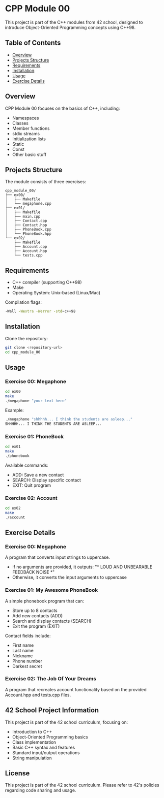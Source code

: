 # CPP Module 00

This project is part of the C++ modules from 42 school, designed to introduce Object-Oriented Programming concepts using C++98.

## Table of Contents

- [Overview](#overview)
- [Projects Structure](#projects-structure)
- [Requirements](#requirements)
- [Installation](#installation)
- [Usage](#usage)
- [Exercise Details](#exercise-details)

## Overview

CPP Module 00 focuses on the basics of C++, including:
- Namespaces
- Classes
- Member functions
- stdio streams
- Initialization lists
- Static
- Const
- Other basic stuff

## Projects Structure

The module consists of three exercises:

```
cpp_module_00/
├── ex00/
│   ├── Makefile
│   └── megaphone.cpp
├── ex01/
│   ├── Makefile
│   ├── main.cpp
│   ├── Contact.cpp
│   ├── Contact.hpp
│   ├── PhoneBook.cpp
│   └── PhoneBook.hpp
└── ex02/
    ├── Makefile
    ├── Account.cpp
    ├── Account.hpp
    └── tests.cpp
```

## Requirements

- C++ compiler (supporting C++98)
- Make
- Operating System: Unix-based (Linux/Mac)

Compilation flags:
```bash
-Wall -Wextra -Werror -std=c++98
```

## Installation

Clone the repository:
```bash
git clone <repository-url>
cd cpp_module_00
```

## Usage

### Exercise 00: Megaphone
```bash
cd ex00
make
./megaphone "your text here"
```

Example:
```bash
./megaphone "shhhhh... I think the students are asleep..."
SHHHHH... I THINK THE STUDENTS ARE ASLEEP...
```

### Exercise 01: PhoneBook
```bash
cd ex01
make
./phonebook
```

Available commands:
- ADD: Save a new contact
- SEARCH: Display specific contact
- EXIT: Quit program

### Exercise 02: Account
```bash
cd ex02
make
./account
```

## Exercise Details

### Exercise 00: Megaphone
A program that converts input strings to uppercase.
- If no arguments are provided, it outputs: "* LOUD AND UNBEARABLE FEEDBACK NOISE *"
- Otherwise, it converts the input arguments to uppercase

### Exercise 01: My Awesome PhoneBook
A simple phonebook program that can:
- Store up to 8 contacts
- Add new contacts (ADD)
- Search and display contacts (SEARCH)
- Exit the program (EXIT)

Contact fields include:
- First name
- Last name
- Nickname
- Phone number
- Darkest secret

### Exercise 02: The Job Of Your Dreams
A program that recreates account functionality based on the provided Account.hpp and tests.cpp files.

## 42 School Project Information

This project is part of the 42 school curriculum, focusing on:
- Introduction to C++
- Object-Oriented Programming basics
- Class implementation
- Basic C++ syntax and features
- Standard input/output operations
- String manipulation

## License

This project is part of the 42 school curriculum. Please refer to 42's policies regarding code sharing and usage.
